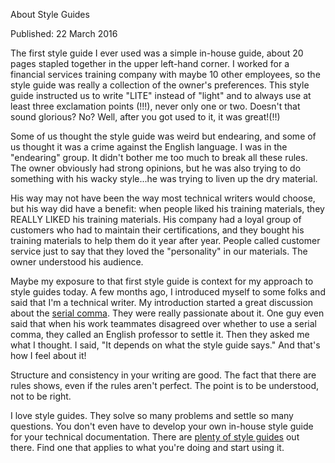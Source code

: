 About Style Guides

Published: 22 March 2016	

The first style guide I ever used was a simple in-house guide, about 20 pages stapled together in the upper left-hand corner. I worked for a financial services training company with maybe 10 other employees, so the style guide was really a collection of the owner's preferences. This style guide instructed us to write "LITE" instead of "light" and to always use at least three exclamation points (!!!), never only one or two. Doesn't that sound glorious? No? Well, after you got used to it, it was great!(!!)

Some of us thought the style guide was weird but endearing, and some of us thought it was a crime against the English language. I was in the "endearing" group. It didn't bother me too much to break all these rules. The owner obviously had strong opinions, but he was also trying to do something with his wacky style...he was trying to liven up the dry material.

His way may not have been the way most technical writers would choose, but his way did have a benefit: when people liked his training materials, they REALLY LIKED his training materials. His company had a loyal group of customers who had to maintain their certifications, and they bought his training materials to help them do it year after year. People called customer service just to say that they loved the "personality" in our materials. The owner understood his audience.

Maybe my exposure to that first style guide is context for my approach to style guides today. A few months ago, I introduced myself to some folks and said that I'm a technical writer. My introduction started a great discussion about the [serial comma](https://en.wikipedia.org/wiki/Serial_comma). They were really passionate about it. One guy even said that when his work teammates disagreed over whether to use a serial comma, they called an English professor to settle it. Then they asked me what I thought. I said, "It depends on what the style guide says." And that's how I feel about it!

Structure and consistency in your writing are good. The fact that there are rules shows, even if the rules aren't perfect. The point is to be understood, not to be right.

I love style guides. They solve so many problems and settle so many questions. You don't even have to develop your own in-house style guide for your technical documentation. There are [plenty of style guides](https://en.wikipedia.org/wiki/List_of_style_guides) out there. Find one that applies to what you're doing and start using it.